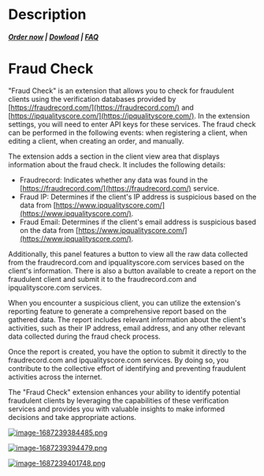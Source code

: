 # Description

#####  [Order now](https://puqcloud.com/whmcs-addon-puq-customization.php) | [Dowload](https://download.puqcloud.com/WHMCS/addons/PUQ-Customization/) | [FAQ](https://faq.puqcloud.com/)

# Fraud Check

"Fraud Check" is an extension that allows you to check for fraudulent clients using the verification databases provided by [https://fraudrecord.com/](https://fraudrecord.com/) and [https://ipqualityscore.com/](https://ipqualityscore.com/). In the extension settings, you will need to enter API keys for these services. The fraud check can be performed in the following events: when registering a client, when editing a client, when creating an order, and manually.

The extension adds a section in the client view area that displays information about the fraud check. It includes the following details:

- Fraudrecord: Indicates whether any data was found in the [https://fraudrecord.com/](https://fraudrecord.com/) service.
- Fraud IP: Determines if the client's IP address is suspicious based on the data from [https://www.ipqualityscore.com/](https://www.ipqualityscore.com/).
- Fraud Email: Determines if the client's email address is suspicious based on the data from [https://www.ipqualityscore.com/](https://www.ipqualityscore.com/).

Additionally, this panel features a button to view all the raw data collected from the fraudrecord.com and ipqualityscore.com services based on the client's information. There is also a button available to create a report on the fraudulent client and submit it to the fraudrecord.com and ipqualityscore.com services.

When you encounter a suspicious client, you can utilize the extension's reporting feature to generate a comprehensive report based on the gathered data. The report includes relevant information about the client's activities, such as their IP address, email address, and any other relevant data collected during the fraud check process.

Once the report is created, you have the option to submit it directly to the fraudrecord.com and ipqualityscore.com services. By doing so, you contribute to the collective effort of identifying and preventing fraudulent activities across the internet.

The "Fraud Check" extension enhances your ability to identify potential fraudulent clients by leveraging the capabilities of these verification services and provides you with valuable insights to make informed decisions and take appropriate actions.

[![image-1687239384485.png](https://doc.puq.info/uploads/images/gallery/2023-06/scaled-1680-/image-1687239384485.png)](https://doc.puq.info/uploads/images/gallery/2023-06/image-1687239384485.png)

[![image-1687239394479.png](https://doc.puq.info/uploads/images/gallery/2023-06/scaled-1680-/image-1687239394479.png)](https://doc.puq.info/uploads/images/gallery/2023-06/image-1687239394479.png)

[![image-1687239401748.png](https://doc.puq.info/uploads/images/gallery/2023-06/scaled-1680-/image-1687239401748.png)](https://doc.puq.info/uploads/images/gallery/2023-06/image-1687239401748.png)